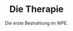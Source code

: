 ---
title:  "Die Therapie"
subtitle: "Die erste Bestrahlung im WPE."
summary: "Am 19.12.2019 fand für Stefan die erste Bestrahlung mit 2 Gr im Westdeutschen Protonentherapiezentrum Essen (WPE) statt. Mehr Infos auf https://www.anfaengerkrebs.de"
filename_prefix: "Folge_04"
duration: "00:23:00"
publication_date: 2020-04-11
---